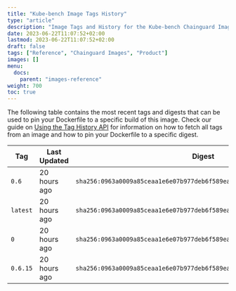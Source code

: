 ```yaml
---
title: "Kube-bench Image Tags History"
type: "article"
description: "Image Tags and History for the Kube-bench Chainguard Image"
date: 2023-06-22T11:07:52+02:00
lastmod: 2023-06-22T11:07:52+02:00
draft: false
tags: ["Reference", "Chainguard Images", "Product"]
images: []
menu:
  docs:
    parent: "images-reference"
weight: 700
toc: true
---
```


The following table contains the most recent tags and digests that can be used to pin your Dockerfile to a specific build of this image. Check our guide on [Using the Tag History API](/chainguard/chainguard-images/using-the-tag-history-api/) for information on how to fetch all tags from an image and how to pin your Dockerfile to a specific digest.

| Tag      | Last Updated | Digest                                                                    |
|----------|--------------|---------------------------------------------------------------------------|
| `0.6`    | 20 hours ago | `sha256:0963a0009a85ceaa1e6e07b977deb6f589ea9580e14bcabe79996dd2af8bce45` |
| `latest` | 20 hours ago | `sha256:0963a0009a85ceaa1e6e07b977deb6f589ea9580e14bcabe79996dd2af8bce45` |
| `0`      | 20 hours ago | `sha256:0963a0009a85ceaa1e6e07b977deb6f589ea9580e14bcabe79996dd2af8bce45` |
| `0.6.15` | 20 hours ago | `sha256:0963a0009a85ceaa1e6e07b977deb6f589ea9580e14bcabe79996dd2af8bce45` |
